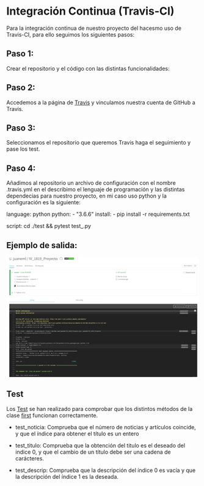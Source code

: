 # Integración  Continua (Travis-CI)

Para la integración continua de nuestro proyecto del hacesmo uso de Travis-CI,
para ello seguimos los siguientes pasos:

## Paso 1:
Crear el repositorio y el código con las distintas funcionalidades:

## Paso 2:
Accedemos a la página de [Travis](https://travis-ci.org) y vinculamos nuestra cuenta de GitHub a Travis.

## Paso 3:
Seleccionamos el repositorio que queremos Travis haga el seguimiento y pase los test.

## Paso 4:

Añadimos al repositorio un archivo de configuración con el nombre .travis.yml en el describimo el lenguaje de programación y las distintas dependecias para nuestro proyecto, en mi caso uso python y la configuración es la siguiente:


language: python
python:
	- "3.6.6"
install:
	- pip install -r requirements.txt

script: cd ./test && pytest test_.py
	
## Ejemplo de salida:
![travis.png](https://github.com/juaneml/IV_1819_Proyecto/blob/master/doc/images/travis.png)

## Test
Los [Test](https://github.com/juaneml/IV_1819_Proyecto/blob/master/test/test_.py) se han realizado para comprobar que los distintos métodos de la clase [first](https://github.com/juaneml/IV_1819_Proyecto/blob/master/src/first.py) funcionan correctamente.

* test_noticia: Comprueba que el número de noticias y artículos coincide, y que el índice para obtener el título es un entero

* test_titulo: Comprueba que la obtención del titulo es el deseado del indice 0, y que el cambio de un título debe ser una cadena de carácteres.

* test_descrip: Comprueba que la descripción del índice 0 es vacía y que la descripción del índice 1 es la deseada.
